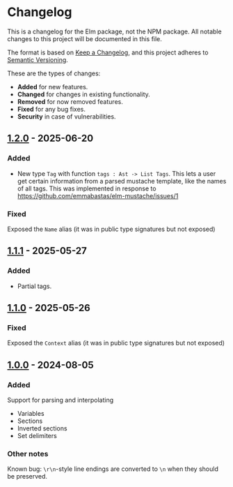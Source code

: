 # Changelog

This is a changelog for the Elm package, not the NPM package.
All notable changes to this project will be documented in this file.

The format is based on [Keep a Changelog](https://keepachangelog.com/en/1.1.0/),
and this project adheres to [Semantic Versioning](https://semver.org/spec/v2.0.0.html).

These are the types of changes:
 - **Added** for new features.
 - **Changed** for changes in existing functionality.
 - **Removed** for now removed features.
 - **Fixed** for any bug fixes.
 - **Security** in case of vulnerabilities.

## [1.2.0] - 2025-06-20

### Added

- New type `Tag` with function `tags : Ast -> List Tags`. This lets a user get certain information from a parsed mustache template, like the names of all tags. This was implemented in response to https://github.com/emmabastas/elm-mustache/issues/1

### Fixed

Exposed the `Name` alias (it was in public type signatures but not exposed)

## [1.1.1] - 2025-05-27

### Added

- Partial tags.

## [1.1.0] - 2025-05-26

### Fixed

Exposed the `Context` alias (it was in public type signatures but not exposed)

## [1.0.0] - 2024-08-05

### Added

Support for parsing and interpolating
- Variables
- Sections
- Inverted sections
- Set delimiters

### Other notes

Known bug: `\r\n`-style line endings are converted to `\n` when they should be preserved.


[1.2.0]: https://github.com/emmabastas/elm-mustache/releases/tag/1.2.0
[1.1.1]: https://github.com/emmabastas/elm-mustache/releases/tag/1.1.1
[1.1.0]: https://github.com/emmabastas/elm-mustache/releases/tag/1.1.0
[1.0.0]: https://github.com/emmabastas/elm-mustache/releases/tag/1.0.0
